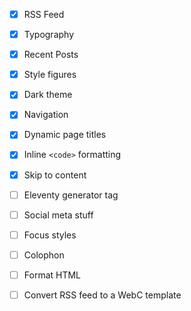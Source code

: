 - [x] RSS Feed
- [x] Typography
- [x] Recent Posts
- [x] Style figures
- [x] Dark theme
- [x] Navigation
- [x] Dynamic page titles
- [x] Inline `<code>` formatting
- [x] Skip to content
- [ ] Eleventy generator tag
- [ ] Social meta stuff
- [ ] Focus styles

- [ ] Colophon
- [ ] Format HTML
- [ ] Convert RSS feed to a WebC template
